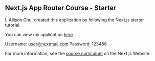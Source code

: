 ## Next.js App Router Course - Starter

I, Allison Chu, created this application by following the Next.js starter tutorial.

You can view my application [here](https://nextjs-dashboard-pn4n4pgau-allisons-projects-dad7eb43.vercel.app)

Username: user@nextmail.com
Password: 123456

For more information, see the [course curriculum](https://nextjs.org/learn) on the Next.js Website.
